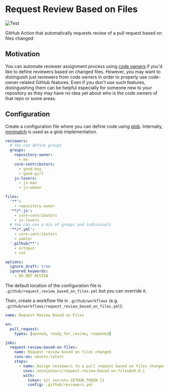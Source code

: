 # Request Review Based on Files

![Test](https://github.com/necojackarc/request-review-based-on-files/workflows/Test/badge.svg)

GitHub Action that automatically requests review of a pull request based on files changed

## Motivation
You can automate reviewer assignment process using [code owners](https://docs.github.com/en/github/creating-cloning-and-archiving-repositories/about-code-owners) if you'd like to define reviewers based on changed files.
However, you may want to distinguish just reviewers from code owners in order to properly use code-owner-related GitHub features. Even if you don't use such features, distinguishing them can be helpful especially for someone new to your repository as they may have no idea yet about who is the code owners of that repo or some areas.

## Configuration

Create a configuration file where you can define code using [glob](https://en.wikipedia.org/wiki/Glob_(programming)).
Internally, [minimatch](https://github.com/isaacs/minimatch) is used as a glob implementation.

```yaml
reviewers:
  # You can define groups
  groups:
    repository-owner:
      - me
    core-contributors:
      - good-boy
      - good-girl
    js-lovers:
      - js-man
      - js-woman

files:
  '**':
    - repository-owner
  '**/*.js':
    - core-contributors
    - js-lovers
  # You can use a mix of groups and indivisuals
  '**/*.yml':
    - core-contributors
    - yamler
  '.github/**':
    - octopus
    - cat

options:
  ignore_draft: true
  ignored_keywords:
    - DO NOT REVIEW
```

The default location of the configuration file is `.github/request_review_based_on_files.yml` but you can override it.

Then, create a workflow file in `.github/workflows` (e.g. `.github/workflows/request_review_based_on_files.yml`):

```yaml
name: Request Review Based on Files

on:
  pull_request:
    types: [opened, ready_for_review, reopened]

jobs:
  request-review-based-on-files:
    name: Request review based on files changed
    runs-on: ubuntu-latest
    steps:
      - name: Assign reviewers to a pull request based on files changed
        uses: necojackarc/request-review-based-on-files@v0.0.1
        with:
          token: ${{ secrets.GITHUB_TOKEN }}
          config: .github/reviewers.yml
```
